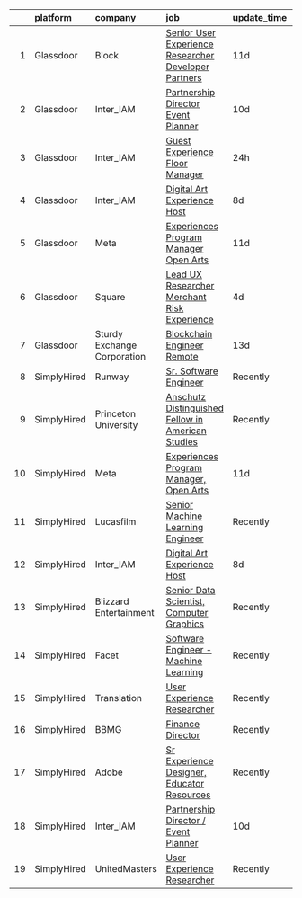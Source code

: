 

|    | platform    | company                     | job                                                                                                                                                                                                                                                                                                                      | update_time   | location          |
|---:|:------------|:----------------------------|:-------------------------------------------------------------------------------------------------------------------------------------------------------------------------------------------------------------------------------------------------------------------------------------------------------------------------|:--------------|:------------------|
|  1 | Glassdoor   | Block                       | [Senior User Experience Researcher  Developer   Partners](https://www.glassdoor.com/partner/jobListing.htm?pos=107&ao=1136043&s=58&guid=00000182f2c51667923889d515fbb26a&src=GD_JOB_AD&t=SR&vt=w&cs=1_754b0d6e&cb=1661930379032&jobListingId=1008082214085&jrtk=3-0-1gbpca5l2i9ha801-1gbpca5lrkbme800-7e94a9cd1a85741a-) | 11d           | New York, NY      |
|  2 | Glassdoor   | Inter_IAM                   | [Partnership Director   Event Planner](https://www.glassdoor.com/partner/jobListing.htm?pos=103&ao=1136043&s=58&guid=00000182f2c51667923889d515fbb26a&src=GD_JOB_AD&t=SR&vt=w&ea=1&cs=1_571f507e&cb=1661930379032&jobListingId=1008082377247&jrtk=3-0-1gbpca5l2i9ha801-1gbpca5lrkbme800-3b17702d11cb6601-)               | 10d           | Manhattan         |
|  3 | Glassdoor   | Inter_IAM                   | [Guest Experience Floor Manager](https://www.glassdoor.com/partner/jobListing.htm?pos=104&ao=1136043&s=58&guid=00000182f2c51667923889d515fbb26a&src=GD_JOB_AD&t=SR&vt=w&ea=1&cs=1_5ad43a81&cb=1661930379032&jobListingId=1008103136334&jrtk=3-0-1gbpca5l2i9ha801-1gbpca5lrkbme800-4a3d30d8fbf32af5-)                     | 24h           | Manhattan         |
|  4 | Glassdoor   | Inter_IAM                   | [Digital Art Experience Host](https://www.glassdoor.com/partner/jobListing.htm?pos=105&ao=1136043&s=58&guid=00000182f2c51667923889d515fbb26a&src=GD_JOB_AD&t=SR&vt=w&ea=1&cs=1_b5673d5e&cb=1661930379032&jobListingId=1008086032988&jrtk=3-0-1gbpca5l2i9ha801-1gbpca5lrkbme800-0b7f226d2869b001-)                        | 8d            | New York, NY      |
|  5 | Glassdoor   | Meta                        | [Experiences Program Manager  Open Arts](https://www.glassdoor.com/partner/jobListing.htm?pos=101&ao=1136043&s=58&guid=00000182f2c51667923889d515fbb26a&src=GD_JOB_AD&t=SR&vt=w&cs=1_204b754e&cb=1661930379031&jobListingId=1008081436382&jrtk=3-0-1gbpca5l2i9ha801-1gbpca5lrkbme800-028a6b7ff81718d7-)                  | 11d           | Menlo Park, CA    |
|  6 | Glassdoor   | Square                      | [Lead UX Researcher  Merchant Risk Experience](https://www.glassdoor.com/partner/jobListing.htm?pos=106&ao=1136043&s=58&guid=00000182f2c51667923889d515fbb26a&src=GD_JOB_AD&t=SR&vt=w&cs=1_4b9749e6&cb=1661930379032&jobListingId=1008097942918&jrtk=3-0-1gbpca5l2i9ha801-1gbpca5lrkbme800-21e7e4aaceb65bfd-)            | 4d            | Oregon            |
|  7 | Glassdoor   | Sturdy Exchange Corporation | [Blockchain Engineer  Remote ](https://www.glassdoor.com/partner/jobListing.htm?pos=102&ao=1136043&s=58&guid=00000182f2c51667923889d515fbb26a&src=GD_JOB_AD&t=SR&vt=w&ea=1&cs=1_a2f8114e&cb=1661930379032&jobListingId=1008076436726&jrtk=3-0-1gbpca5l2i9ha801-1gbpca5lrkbme800-00eff58dac326956-)                       | 13d           | Remote            |
|  8 | SimplyHired | Runway                      | [Sr. Software Engineer](https://www.simplyhired.com/job/YtxBvPRHJWv0btjrYeH7nN-qpQN1mHIOQeMbVOuMtFER51ZBIIRoLw?q=generative+artist)                                                                                                                                                                                      | Recently      | New York, NY      |
|  9 | SimplyHired | Princeton University        | [Anschutz Distinguished Fellow in American Studies](https://www.simplyhired.com/job/NAnWcmSWvXMey4nJk7OeFV620QldnOmxcbEjZqc3i3iIilL8cRtg4g?q=generative+artist)                                                                                                                                                          | Recently      | Princeton, NJ     |
| 10 | SimplyHired | Meta                        | [Experiences Program Manager, Open Arts](https://www.simplyhired.com/job/39LFdVDZkOVzjzuKxDh39-uXR6pKfcGOkABaQ3gkkuENYK4d0Gs1Og?q=generative+artist)                                                                                                                                                                     | 11d           | Menlo Park, CA    |
| 11 | SimplyHired | Lucasfilm                   | [Senior Machine Learning Engineer](https://www.simplyhired.com/job/K1xv_KNl6o0_xGy8jMyw7_AS1ts7LiE9uyXiXnJlZiz7U0TOKj37fw?q=generative+artist)                                                                                                                                                                           | Recently      | San Francisco, CA |
| 12 | SimplyHired | Inter_IAM                   | [Digital Art Experience Host](https://www.simplyhired.com/job/zkX7QnehxTBq47O1KffPpItQPYEflAD4CIRBzMuNp6SwtULAv4twvg?q=generative+artist)                                                                                                                                                                                | 8d            | New York, NY      |
| 13 | SimplyHired | Blizzard Entertainment      | [Senior Data Scientist, Computer Graphics](https://www.simplyhired.com/job/FiskW-Gz-FCAVeSnphMRdyWJsI2KrVP0qig6JTACI2hq1lHJkEOfoA?q=generative+artist)                                                                                                                                                                   | Recently      | Irvine, CA        |
| 14 | SimplyHired | Facet                       | [Software Engineer - Machine Learning](https://www.simplyhired.com/job/rRl7LpYqGiIowLAwzbrNzMgXtXTFbKgtp-z9fo66PKEqX4Q6nYlO_w?q=generative+artist)                                                                                                                                                                       | Recently      | San Francisco, CA |
| 15 | SimplyHired | Translation                 | [User Experience Researcher](https://www.simplyhired.com/job/QhlNO6tzMwLs37zg_ddKmO4yszqOHywEf52ejSJjLxlJv-xSNn1VpQ?q=generative+artist)                                                                                                                                                                                 | Recently      | San Francisco, CA |
| 16 | SimplyHired | BBMG                        | [Finance Director](https://www.simplyhired.com/job/TKM1paIOMcSkXgYgtVd50BXA4HZjPlyPyUnc8XNidU3yENY8Bh2Bgg?q=generative+artist)                                                                                                                                                                                           | Recently      | Brooklyn, NY      |
| 17 | SimplyHired | Adobe                       | [Sr Experience Designer, Educator Resources](https://www.simplyhired.com/job/PpsuDGyQ2nbHFlShxFbZkXZ9lPWta7FwxR9ZFFcFidmNaoyEe9I5Ug?q=generative+artist)                                                                                                                                                                 | Recently      | San Francisco, CA |
| 18 | SimplyHired | Inter_IAM                   | [Partnership Director / Event Planner](https://www.simplyhired.com/job/bYdIeg6jYtnUVZI7eu8GFczxOTVmUhZwxsoqI15VPfRTHPPDjGVBIw?q=generative+artist)                                                                                                                                                                       | 10d           | Manhattan, NY     |
| 19 | SimplyHired | UnitedMasters               | [User Experience Researcher](https://www.simplyhired.com/job/8XM5DpGjYzxSQZvpz__rV21LPdlP8huVLxt47BNjIvSePkgehAk8zQ?q=generative+artist)                                                                                                                                                                                 | Recently      | San Francisco, CA |
